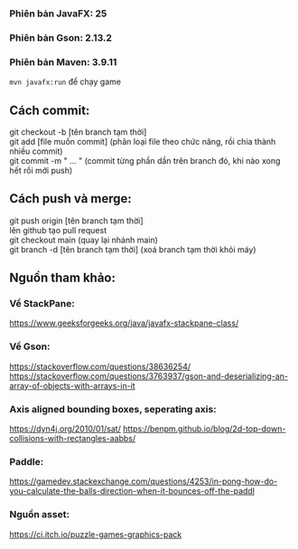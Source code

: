 ### Phiên bản JavaFX: 25
### Phiên bản Gson: 2.13.2
### Phiên bản Maven: 3.9.11  
`mvn javafx:run` để chạy game

## Cách commit:  
git checkout -b [tên branch tạm thời]  
git add [file muốn commit] (phân loại file theo chức năng, rồi chia thành nhiều commit)  
git commit -m " ... " (commit từng phần dần trên branch đó, khi nào xong hết rồi mới push)  

## Cách push và merge:  
git push origin [tên branch tạm thời]  
lên github tạo pull request  
git checkout main (quay lại nhánh main)  
git branch -d [tên branch tạm thời] (xoá branch tạm thời khỏi máy)  

## Nguồn tham khảo:  
### Về StackPane:   
https://www.geeksforgeeks.org/java/javafx-stackpane-class/

### Về Gson:  
https://stackoverflow.com/questions/38636254/  
https://stackoverflow.com/questions/3763937/gson-and-deserializing-an-array-of-objects-with-arrays-in-it

### Axis aligned bounding boxes, seperating axis:
https://dyn4j.org/2010/01/sat/
https://benpm.github.io/blog/2d-top-down-collisions-with-rectangles-aabbs/

### Paddle:  
https://gamedev.stackexchange.com/questions/4253/in-pong-how-do-you-calculate-the-balls-direction-when-it-bounces-off-the-paddl  

### Nguồn asset:  
https://ci.itch.io/puzzle-games-graphics-pack
